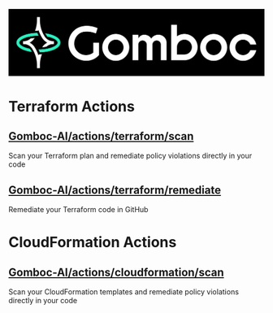 ![gomboc logo](gomboc-logo.png)

# Terraform Actions

## [Gomboc-AI/actions/terraform/scan](/terraform/scan/)

Scan your Terraform plan and remediate policy violations directly in your code

## [Gomboc-AI/actions/terraform/remediate](/terraform/remediate/)

Remediate your Terraform code in GitHub

# CloudFormation Actions

## [Gomboc-AI/actions/cloudformation/scan](/cloudformation/scan/)

Scan your CloudFormation templates and remediate policy violations directly in your code  